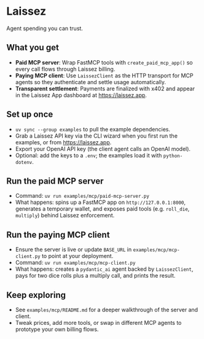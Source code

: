 # Laissez

Agent spending you can trust.

## What you get
- **Paid MCP server**: Wrap FastMCP tools with `create_paid_mcp_app()` so every call flows through Laissez billing.
- **Paying MCP client**: Use `LaissezClient` as the HTTP transport for MCP agents so they authenticate and settle usage automatically.
- **Transparent settlement**: Payments are finalized with x402 and appear in the Laissez App dashboard at <https://laissez.app>.

## Set up once
- `uv sync --group examples` to pull the example dependencies.
- Grab a Laissez API key via the CLI wizard when you first run the examples, or from <https://laissez.app>.
- Export your OpenAI API key (the client agent calls an OpenAI model).
- Optional: add the keys to a `.env`; the examples load it with `python-dotenv`.

## Run the paid MCP server
- Command: `uv run examples/mcp/paid-mcp-server.py`
- What happens: spins up a FastMCP app on `http://127.0.0.1:8000`, generates a temporary wallet, and exposes paid tools (e.g. `roll_die`, `multiply`) behind Laissez enforcement.

## Run the paying MCP client
- Ensure the server is live or update `BASE_URL` in `examples/mcp/mcp-client.py` to point at your deployment.
- Command: `uv run examples/mcp/mcp-client.py`
- What happens: creates a `pydantic_ai` agent backed by `LaissezClient`, pays for two dice rolls plus a multiply call, and prints the result.

## Keep exploring
- See `examples/mcp/README.md` for a deeper walkthrough of the server and client.
- Tweak prices, add more tools, or swap in different MCP agents to prototype your own billing flows.